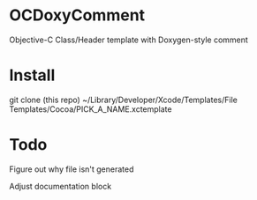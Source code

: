 OCDoxyComment
=============

Objective-C Class/Header template with Doxygen-style comment

# Install

git clone (this repo) ~/Library/Developer/Xcode/Templates/File Templates/Cocoa/PICK_A_NAME.xctemplate

# Todo

Figure out why file isn't generated

Adjust documentation block
